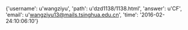 {'username': u'wangziyu', 'path': u'dzd1138/1138.html', 'answer': u'CF', 'email': u'wangziyu13@mails.tsinghua.edu.cn', 'time': '2016-02-24:10:06:10'}